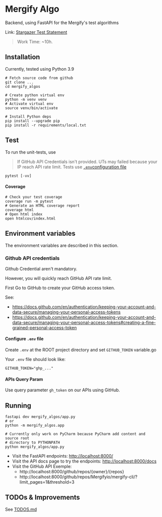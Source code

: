 # Mergify Algo

Backend, using FastAPI for the Mergify's test algorithms

Link: [Stargazer Test Statement](https://mergify.notion.site/Stargazer-4cf5427e34a542f0aee4e829bb6d9035)

> Work Time: ~10h.

## Installation

Currently, tested using Python 3.9

```shell
# Fetch source code from github
git clone ...
cd mergify_algos

# Create python virtual env
python -m venv venv
# Activate virtual env
source venv/bin/activate

# Install Python deps
pip install --upgrade pip
pip install -r requirements/local.txt
```

## Test

To run the unit-tests, use

> If GitHub API Credentials isn't provided. UTs may failed because your IP
> reach API rate limit. Tests use [`.env`configuration file](#configure-env-file)

```shell
pytest [-vv]
```

#### Coverage

```shell
# Check your test coverage
coverage run -m pytest
# Generate an HTML coverage report
coverage html
# Open html index
open htmlcov/index.html
```

## Environment variables

The environment variables are described in this section.

### Github API credentials

Github Credential aren't mandatory.

However, you will quickly reach GitHub API rate limit.

First Go to GitHub to create your GitHub access token.

See:
- https://docs.github.com/en/authentication/keeping-your-account-and-data-secure/managing-your-personal-access-tokens
- https://docs.github.com/en/authentication/keeping-your-account-and-data-secure/managing-your-personal-access-tokens#creating-a-fine-grained-personal-access-token

#### Configure `.env` file

Create `.env` at the ROOT project directory and set `GITHUB_TOKEN` variable.go

Your `.env` file should look like:
```
GITHUB_TOKEN="ghp_..."
```

#### APIs Query Param

Use query parameter `gh_token` on our APIs using GitHub.

## Running

```shell
fastapi dev mergify_algos/app.py
# or
python -m mergify_algos.app

# Currently only work on PyCharm because PyCharm add content and source root
# directory to PYTHONPATH
python mergify_algos/app.py
```

- Visit the FastAPI endpoints: [http://localhost:8000/](http://localhost:8000/)
- Visit the API docs page to try the endpoints:
[http://localhost:8000/docs](http://localhost:8000/docs)
- Visit the GitHub API Exemple:
  - http://localhost:8000/github/repos/{owner}/{repos}
  - http://localhost:8000/github/repos/Mergifyio/mergify-cli/?limit_pages=1&threshold=3


## TODOs & Improvements

See [TODOS.md](./TODOS.md)

